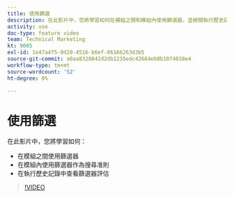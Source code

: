 ```yaml
---
title: 使用篩選
description: 在此影片中，您將學習如何在模組之間和模組內使用篩選器，並檢閱執行歷史記錄，所有操作均在 [!DNL Adobe Workfront Fusion].
activity: use
doc-type: feature video
team: Technical Marketing
kt: 9005
exl-id: 1e47a475-0d20-4516-b6ef-86166263d3b5
source-git-commit: a0aa8328842d2db1235edc42664eb0b18f4038e4
workflow-type: tm+mt
source-wordcount: '52'
ht-degree: 0%

---
```


# 使用篩選

在此影片中，您將學習如何：

* 在模組之間使用篩選器
* 在模組內使用篩選器作為搜尋准則
* 在執行歷史記錄中查看篩選器評估

>[!VIDEO](https://video.tv.adobe.com/v/335265/?quality=12)
